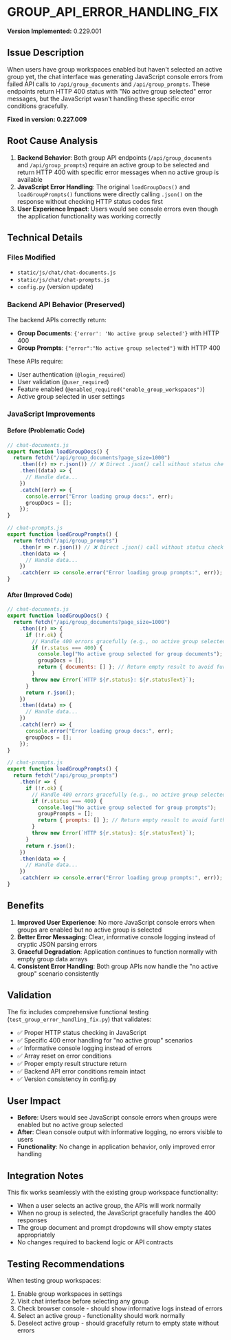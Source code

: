 # GROUP_API_ERROR_HANDLING_FIX

**Version Implemented:** 0.229.001

## Issue Description
When users have group workspaces enabled but haven't selected an active group yet, the chat interface was generating JavaScript console errors from failed API calls to `/api/group_documents` and `/api/group_prompts`. These endpoints return HTTP 400 status with "No active group selected" error messages, but the JavaScript wasn't handling these specific error conditions gracefully.

**Fixed in version: 0.227.009**

## Root Cause Analysis
1. **Backend Behavior**: Both group API endpoints (`/api/group_documents` and `/api/group_prompts`) require an active group to be selected and return HTTP 400 with specific error messages when no active group is available
2. **JavaScript Error Handling**: The original `loadGroupDocs()` and `loadGroupPrompts()` functions were directly calling `.json()` on the response without checking HTTP status codes first
3. **User Experience Impact**: Users would see console errors even though the application functionality was working correctly

## Technical Details

### Files Modified
- `static/js/chat/chat-documents.js`
- `static/js/chat/chat-prompts.js`
- `config.py` (version update)

### Backend API Behavior (Preserved)
The backend APIs correctly return:
- **Group Documents**: `{'error': 'No active group selected'}` with HTTP 400
- **Group Prompts**: `{"error":"No active group selected"}` with HTTP 400

These APIs require:
- User authentication (`@login_required`)
- User validation (`@user_required`)
- Feature enabled (`@enabled_required("enable_group_workspaces")`)
- Active group selected in user settings

### JavaScript Improvements

#### Before (Problematic Code)
```javascript
// chat-documents.js
export function loadGroupDocs() {
  return fetch("/api/group_documents?page_size=1000")
    .then((r) => r.json()) // ❌ Direct .json() call without status check
    .then((data) => {
      // Handle data...
    })
    .catch((err) => {
      console.error("Error loading group docs:", err);
      groupDocs = [];
    });
}

// chat-prompts.js  
export function loadGroupPrompts() {
  return fetch("/api/group_prompts")
    .then(r => r.json()) // ❌ Direct .json() call without status check
    .then(data => {
      // Handle data...
    })
    .catch(err => console.error("Error loading group prompts:", err));
}
```

#### After (Improved Code)
```javascript
// chat-documents.js
export function loadGroupDocs() {
  return fetch("/api/group_documents?page_size=1000")
    .then((r) => {
      if (!r.ok) {
        // Handle 400 errors gracefully (e.g., no active group selected)
        if (r.status === 400) {
          console.log("No active group selected for group documents");
          groupDocs = [];
          return { documents: [] }; // Return empty result to avoid further errors
        }
        throw new Error(`HTTP ${r.status}: ${r.statusText}`);
      }
      return r.json();
    })
    .then((data) => {
      // Handle data...
    })
    .catch((err) => {
      console.error("Error loading group docs:", err);
      groupDocs = [];
    });
}

// chat-prompts.js
export function loadGroupPrompts() {
  return fetch("/api/group_prompts")
    .then(r => {
      if (!r.ok) {
        // Handle 400 errors gracefully (e.g., no active group selected)
        if (r.status === 400) {
          console.log("No active group selected for group prompts");
          groupPrompts = [];
          return { prompts: [] }; // Return empty result to avoid further errors
        }
        throw new Error(`HTTP ${r.status}: ${r.statusText}`);
      }
      return r.json();
    })
    .then(data => {
      // Handle data...
    })
    .catch(err => console.error("Error loading group prompts:", err));
}
```

## Benefits
1. **Improved User Experience**: No more JavaScript console errors when groups are enabled but no active group is selected
2. **Better Error Messaging**: Clear, informative console logging instead of cryptic JSON parsing errors
3. **Graceful Degradation**: Application continues to function normally with empty group data arrays
4. **Consistent Error Handling**: Both group APIs now handle the "no active group" scenario consistently

## Validation
The fix includes comprehensive functional testing (`test_group_error_handling_fix.py`) that validates:
- ✅ Proper HTTP status checking in JavaScript
- ✅ Specific 400 error handling for "no active group" scenarios
- ✅ Informative console logging instead of errors
- ✅ Array reset on error conditions
- ✅ Proper empty result structure return
- ✅ Backend API error conditions remain intact
- ✅ Version consistency in config.py

## User Impact
- **Before**: Users would see JavaScript console errors when groups were enabled but no active group selected
- **After**: Clean console output with informative logging, no errors visible to users
- **Functionality**: No change in application behavior, only improved error handling

## Integration Notes
This fix works seamlessly with the existing group workspace functionality:
- When a user selects an active group, the APIs will work normally
- When no group is selected, the JavaScript gracefully handles the 400 responses
- The group document and prompt dropdowns will show empty states appropriately
- No changes required to backend logic or API contracts

## Testing Recommendations
When testing group workspaces:
1. Enable group workspaces in settings
2. Visit chat interface before selecting any group
3. Check browser console - should show informative logs instead of errors
4. Select an active group - functionality should work normally
5. Deselect active group - should gracefully return to empty state without errors

